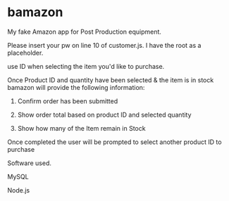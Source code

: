 # bamazon
My fake Amazon app for Post Production equipment.

Please insert your pw on line 10 of customer.js. I have the root as a placeholder.

use ID when selecting the item you'd like to purchase.

Once Product ID and quantity have been selected & the item is in stock bamazon will provide the following information:

1. Confirm order has been submitted

2. Show order total based on product ID and selected quantity

3. Show how many of the Item remain in Stock

Once completed the user will be prompted to select another product ID to purchase

Software used.

MySQL

Node.js